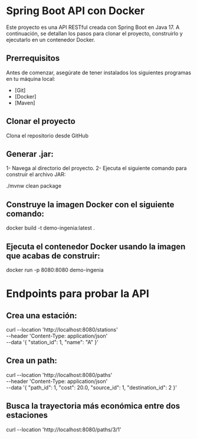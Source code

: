 # Spring Boot API con Docker

Este proyecto es una API RESTful creada con Spring Boot en Java 17. A continuación, se detallan los pasos para clonar el proyecto, construirlo y ejecutarlo en un contenedor Docker.

## Prerrequisitos

Antes de comenzar, asegúrate de tener instalados los siguientes programas en tu máquina local:

- [Git]
- [Docker]
- [Maven]

## Clonar el proyecto

Clona el repositorio desde GitHub

## Generar .jar:
1- Navega al directorio del proyecto.
2- Ejecuta el siguiente comando para construir el archivo JAR:
   
   ./mvnw clean package

## Construye la imagen Docker con el siguiente comando:
   
   docker build -t demo-ingenia:latest .

## Ejecuta el contenedor Docker usando la imagen que acabas de construir:

  docker run -p 8080:8080 demo-ingenia

# Endpoints para probar la API

## Crea una estación:

curl --location 'http://localhost:8080/stations' \
--header 'Content-Type: application/json' \
--data '{
    "station_id": 1,
    "name": "A"
}'

## Crea un path:

curl --location 'http://localhost:8080/paths' \
--header 'Content-Type: application/json' \
--data '{
    "path_id": 1,
    "cost": 20.0,
    "source_id": 1,
    "destination_id": 2
}'

## Busca la trayectoria más económica entre dos estaciones

curl --location 'http://localhost:8080/paths/3/1'

